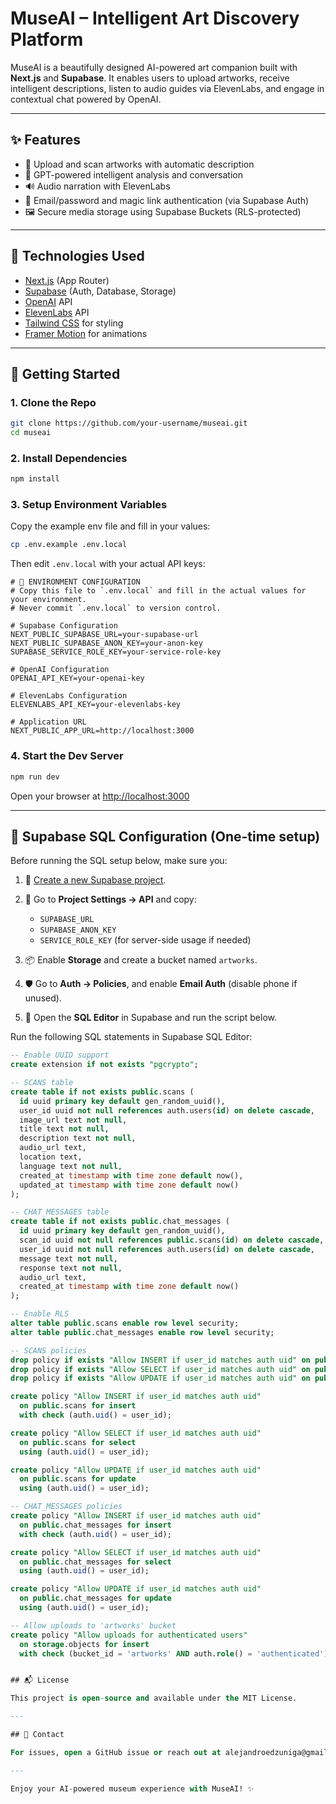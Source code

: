 # MuseAI – Intelligent Art Discovery Platform

MuseAI is a beautifully designed AI-powered art companion built with **Next.js** and **Supabase**. It enables users to upload artworks, receive intelligent descriptions, listen to audio guides via ElevenLabs, and engage in contextual chat powered by OpenAI.

---

## ✨ Features

* 🎨 Upload and scan artworks with automatic description
* 🧠 GPT-powered intelligent analysis and conversation
* 🔊 Audio narration with ElevenLabs
* 🔐 Email/password and magic link authentication (via Supabase Auth)
* 🖼️ Secure media storage using Supabase Buckets (RLS-protected)

---

## 🧪 Technologies Used

* [Next.js](https://nextjs.org/) (App Router)
* [Supabase](https://supabase.com/) (Auth, Database, Storage)
* [OpenAI](https://openai.com/) API
* [ElevenLabs](https://www.elevenlabs.io/) API
* [Tailwind CSS](https://tailwindcss.com/) for styling
* [Framer Motion](https://www.framer.com/motion/) for animations

---

## 🚀 Getting Started

### 1. Clone the Repo

```bash
git clone https://github.com/your-username/museai.git
cd museai
```

### 2. Install Dependencies

```bash
npm install
```

### 3. Setup Environment Variables

Copy the example env file and fill in your values:

```bash
cp .env.example .env.local
```

Then edit `.env.local` with your actual API keys:

```env
# 🔐 ENVIRONMENT CONFIGURATION
# Copy this file to `.env.local` and fill in the actual values for your environment.
# Never commit `.env.local` to version control.

# Supabase Configuration
NEXT_PUBLIC_SUPABASE_URL=your-supabase-url
NEXT_PUBLIC_SUPABASE_ANON_KEY=your-anon-key
SUPABASE_SERVICE_ROLE_KEY=your-service-role-key

# OpenAI Configuration
OPENAI_API_KEY=your-openai-key

# ElevenLabs Configuration
ELEVENLABS_API_KEY=your-elevenlabs-key

# Application URL
NEXT_PUBLIC_APP_URL=http://localhost:3000
```

### 4. Start the Dev Server

```bash
npm run dev
```

Open your browser at [http://localhost:3000](http://localhost:3000)

---

## 🧾 Supabase SQL Configuration (One-time setup)

Before running the SQL setup below, make sure you:

1. 🧱 [Create a new Supabase project](https://app.supabase.com/).
2. 🔑 Go to **Project Settings → API** and copy:

   * `SUPABASE_URL`
   * `SUPABASE_ANON_KEY`
   * `SERVICE_ROLE_KEY` (for server-side usage if needed)
3. 📦 Enable **Storage** and create a bucket named `artworks`.
4. 🛡️ Go to **Auth → Policies**, and enable **Email Auth** (disable phone if unused).
5. 🧪 Open the **SQL Editor** in Supabase and run the script below.

Run the following SQL statements in Supabase SQL Editor:

```sql
-- Enable UUID support
create extension if not exists "pgcrypto";

-- SCANS table
create table if not exists public.scans (
  id uuid primary key default gen_random_uuid(),
  user_id uuid not null references auth.users(id) on delete cascade,
  image_url text not null,
  title text not null,
  description text not null,
  audio_url text,
  location text,
  language text not null,
  created_at timestamp with time zone default now(),
  updated_at timestamp with time zone default now()
);

-- CHAT_MESSAGES table
create table if not exists public.chat_messages (
  id uuid primary key default gen_random_uuid(),
  scan_id uuid not null references public.scans(id) on delete cascade,
  user_id uuid not null references auth.users(id) on delete cascade,
  message text not null,
  response text not null,
  audio_url text,
  created_at timestamp with time zone default now()
);

-- Enable RLS
alter table public.scans enable row level security;
alter table public.chat_messages enable row level security;

-- SCANS policies
drop policy if exists "Allow INSERT if user_id matches auth uid" on public.scans;
drop policy if exists "Allow SELECT if user_id matches auth uid" on public.scans;
drop policy if exists "Allow UPDATE if user_id matches auth uid" on public.scans;

create policy "Allow INSERT if user_id matches auth uid"
  on public.scans for insert
  with check (auth.uid() = user_id);

create policy "Allow SELECT if user_id matches auth uid"
  on public.scans for select
  using (auth.uid() = user_id);

create policy "Allow UPDATE if user_id matches auth uid"
  on public.scans for update
  using (auth.uid() = user_id);

-- CHAT_MESSAGES policies
create policy "Allow INSERT if user_id matches auth uid"
  on public.chat_messages for insert
  with check (auth.uid() = user_id);

create policy "Allow SELECT if user_id matches auth uid"
  on public.chat_messages for select
  using (auth.uid() = user_id);

create policy "Allow UPDATE if user_id matches auth uid"
  on public.chat_messages for update
  using (auth.uid() = user_id);

-- Allow uploads to 'artworks' bucket
create policy "Allow uploads for authenticated users"
  on storage.objects for insert
  with check (bucket_id = 'artworks' AND auth.role() = 'authenticated');


## 📬 License

This project is open-source and available under the MIT License.

---

## 💬 Contact

For issues, open a GitHub issue or reach out at alejandroedzuniga@gmail.com

---

Enjoy your AI-powered museum experience with MuseAI! ✨
